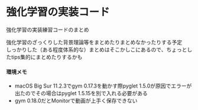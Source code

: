 # 強化学習の実装コード
強化学習の実装練習コードのまとめ

強化学習のざっくりした背景理論等をまとめたりまとめなかったりする予定  
しっかりした（ある程度体系的な）まとめはそこかしこにあるので、ちょっとしたtips集的にまとめたりするかも

#### 環境メモ  
- macOS Big Sur 11.2.3でgym 0.17.3を動かす際pyglet 1.5.0が原因でエラーが出たのでその場合はpyglet 1.5.15を別で入れる必要がある  
- gym 0.18.0だとMonitorで動画が上手く保存できない
